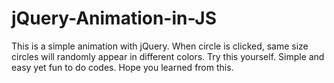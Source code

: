 # jQuery-Animation-in-JS
This is a simple animation with jQuery. When circle is clicked, same size circles will randomly appear in different colors. Try this yourself. Simple and easy yet fun to do codes.  Hope you learned from this.
